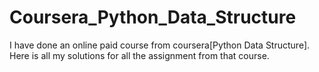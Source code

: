 # Coursera_Python_Data_Structure
I have done an online paid course from coursera[Python Data  Structure]. Here is all my solutions for all the assignment from that course. 
